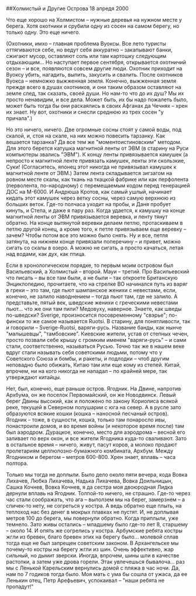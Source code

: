 ##Холмистый и Другие Острова
18 апредя 2000
 
Что еще хорошо на Холмистом – нужные деревья на нужном месте у берега. Хотя охотники и срубили одну из сосен на самом берегу, но только одну. Это еще ничего.

(Охотники, имхо – главная проблема Вуоксы. Все лето туристы оттягиваются себе, но ведут себя аккуратно – закапывают банки, сжигают мусор, оставляют соль или там картошку следующим отдыхающим... Но наступает первое сентября, открывается охотничий сезон – и все, появляются совсем другие люди. Охотник приходит на Вуоксу убить, нагадить, выпить, закусить и свалить. После охотников Вуокса – немножко выжженная земля. Конечно, выжженная земля прежде всего в душах охотников, и они таким образом оставляют на земле след, так сказать, своей души. Но нам-то что до их душ? Мы их просто ненавидим, и все дела. Может быть, их бы надо пожалеть было, может быть тогда бы они раскаялись в своих Афганах да Чечнях – хрен их знает. Ну вот, охотники и снесли среднюю из трех сосен "у причала".)

Но это ничего, ничего. Две огромные сосны стоят у самой воды, под скалой, и, стоя на скале, на них можно повесить тарзанку. Как вешается тарзанка? Да все тем же "моментоистиновским" методом. Для этого берется катушка магнитной ленты от ЭВМ (в старину на Руси компьютеры звались "ЭВМ"). К концу ленты привязывается камушек (а непросто к магнитной ленте привязать камушек, ленты эти скользкие, Суки! (Согласитесь, японец этот никогда не привязывал камушек к магнитной ленте от ЭВМ.) Затем лента складывается зигзагом на ровном месте скалы, как ткань на ткацкой фабрике или как перфолента (перволента, по-народному) с перемещаемым кодом перед генерацией ДОС на М-6000. И Андрюша Кротов, как самый ушлый, начинает кидать этот камушек через ветку сосны, через самую верхнюю из больших веток. Где-то полчаса уходит на пробы, и Даня пробует кинуть, и Степа, и даже я пару раз. Когда удается, к камушку на конце магнитной ленты от ЭВМ привязывается веревка, и ленту тянут обратно. На конце вытянутой веревки делаем петлю, протаскиваем в петлю другой конец, а кроме того, к петле привязываем еще веревку – зачем? Чтобы потом все это можно было снять. Ну и все, петля затянута, на нижнем конце привязали поперечину – и привет, можно сигать со скалы в озеро. А можно не сигать, а просто качаться, летая над водами, как дух, как птица.

Если в хронологическом порядке, то первым моим островом был Васильевский, а Холмистый – второй. Мауи – третий. Про Васильевский что писать – вы все там были, а не были – так откроете Британскую Энциклопедию, прочитаете, что на стрелке ВО начинался путь из варяг в греки – это там, где пьют шампанское женихи с невестами, если, конечно, не залило наводнением – тогда пьют там, где не залило. А представьте, пятый век, шведские женихи с греческими невестами пьют... что же они там пили? Медовуху, наверное. Знаете, как шведы по-шведски? Sverige, произносится посовременному "свэрье"; по-фински то же самое называется Ruotsi. В старину, для понятливости, так и говорили – Sverige-Ruotsi, варяги-русь. Название банды, как нынче "малышевцы", "тамбовские". Киевские жители, устав от степных чечен, просто позвали себе крышу с громким именем "варяги-русь" – и сами стали, соответственно, называться Русью. Точно так же в нашем веке вдруг стали называть себя советскими людьми, потому что у Советского Союза и бомбы, и ракеты, и подлодки – чтоб другим неповадно было обижать, Китаю там или еще кому из степей. Китай, впрочем, ни на кого никогда не нападал – по крайней мере, так утверждают китайцы.

Нет, был, конечно, еще раньше остров. Ягодник. На Двине, напротив Архбума, он же поселок Первомайский, он же Новодвинск. Левый берег Двины высокий, как и положено по закону Кориолиса всякой реке, текущей в Северном полушарии с юга на север. А в русле зато образуются всякие кошки (кошка – наносной песчаный остров). Ягодник – тоже, в сущности, кошка, только там понаросло ивы, понастроили домов, и во время войны (и некоторое время после) там был аэродром. Дурацкое, конечно, место для аэродрома – весной его заливает по верх окон, и все жители Ягодника куда-то сваливают. Зато в остальное время – ничего, живут, пасут коров, а молоко продают пролетариям целлюлозно-бумажного комбината, Архбум. Между Ягодником и берегом – метров 600-800. Хрен знает, вплавь – часа полтора.

Только мы тогда не доплыли. Было дело около пяти вечера, кода Вовка Лихачев, Любка Лихачева, Надька Лихачева, Вовка Доильницын, Сашка Кочнев, Вовка Кочнев, я да сестра моя двоюродная Лидка дернули вплавь на Ягодник. Толпой-то ничего, не страшно. Где-то через час стали соображать, что ага – выползем мы на берег, замерзнем – а спичек-то нету, не согреться у костра. А ведь обратно еще плыть, на теплоход нас без денег в мокрых плавках не пустят. И, не доплывая метров 100 до берега, мы повернули обратно. Когда приплыли, уже темнело. Зато живы остались – младшему было где-то лет 8, старшему – около 14. И опять же согрелись у костра. Арбумские ребята костры жгли из бревен, благо бревен этих на берегу было... молевой сплав тогда еще не был запрещен советским законом. В Архангельске мы почему-то костры на берегу жгли из шин. Очень эффективно, жар сильный, но дымит зверски. Иногда, впрочем, шины шли в качестве растопки, а затем уже дрова горели. Этак увлечешься бывалоча... раз мы с Ленькой Карельским вернулись домой с пляжа в час ночи. Да, нам по 7 годиков тогда было. Моя мать с ума бы сошла от ужаса, да ее Ленькин отец, Петр Арефьевич, успокаивал – "наши ребята не пропадут!"
